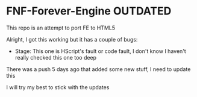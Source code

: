 # FNF-Forever-Engine OUTDATED

This repo is an attempt to port FE to HTML5

Alright, I got this working but it has a couple of bugs:

- Stage: This one is HScript's fault or code fault, I don't know I haven't really checked this one too deep

There was a push 5 days ago that added some new stuff, I need to update this

I will try my best to stick with the updates
